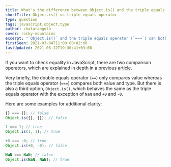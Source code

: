 ```yaml
---
title: What's the difference between Object.is() and the triple equals operator in JavaScript?
shortTitle: Object.is() vs triple equals operator
type: question
tags: javascript,object,type
author: chalarangelo
cover: rocky-mountains
excerpt: "`Object.is()` and the triple equals operator (`===`) can both be used for equality checking in JavaScript, but when should you use each one?"
firstSeen: 2021-03-04T11:00:00+02:00
lastUpdated: 2021-06-12T19:30:41+03:00
---
```


If you want to check equality in JavaScript, there are two comparison operators, which are explained in depth in a previous [article](/blog/s/javascript-equality).

Very briefly, the double equals operator (`==`) only compares value whereas the triple equals operator (`===`) compares both value and type. But there is also a third option, `Object.is()`, which behaves the same as the triple equals operator with the exception of `NaN` and `+0` and `-0`.

Here are some examples for additional clarity:

```js
{} === {}; // false
Object.is({}, {}); // false

1 === 1; // true
Object.is(1, 1); // true

+0 === -0; // true
Object.is(+0, -0); // false

NaN === NaN; // false
Object.is(NaN, NaN); // true
```
